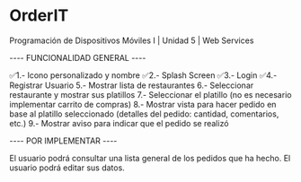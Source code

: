 # OrderIT
Programación de Dispositivos Móviles I | Unidad 5 | Web Services

---- FUNCIONALIDAD GENERAL ----

✅1.- Icono personalizado y nombre
✅2.- Splash Screen
✅3.- Login
✅4.- Registrar Usuario
5.- Mostrar lista de restaurantes
6.- Seleccionar restaurante y mostrar sus platillos
7.- Seleccionar el platillo (no es necesario implementar carrito de compras)
8.- Mostrar vista para hacer pedido en base al platillo seleccionado (detalles del pedido: cantidad, comentarios, etc.)
9.- Mostrar aviso para indicar que el pedido se realizó

---- POR IMPLEMENTAR ----

El usuario podrá consultar una lista general de los pedidos que ha hecho.
El usuario podrá editar sus datos.




